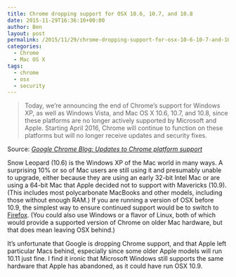 ```yaml
---
title: Chrome dropping support for OSX 10.6, 10.7, and 10.8
date: 2015-11-29T16:36:10+00:00
author: Ben
layout: post
permalink: /2015/11/29/chrome-dropping-support-for-osx-10-6-10-7-and-10-8/
categories:
  - Chrome
  - Mac OS X
tags:
  - chrome
  - osx
  - security
---
```

> Today, we’re announcing the end of Chrome’s support for Windows XP, as well as Windows Vista, and Mac OS X 10.6, 10.7, and 10.8, since these platforms are no longer actively supported by Microsoft and Apple. Starting April 2016, Chrome will continue to function on these platforms but will no longer receive updates and security fixes.

Source: _[Google Chrome Blog: Updates to Chrome platform support](http://chrome.blogspot.com/2015/11/updates-to-chrome-platform-support.html)_

Snow Leopard (10.6) is the Windows XP of the Mac world in many ways. A surprising 10% or so of Mac users are still using it and presumably unable to upgrade, either because they are using an early 32-bit Intel Mac or are using a 64-bit Mac that Apple decided not to support with Mavericks (10.9). (This includes most polycarbonate MacBooks and other models, including those without enough RAM.) If you are running a version of OSX before 10.9, the simplest way to ensure continued support would be to switch to [Firefox](http://getfirefox.com). (You could also use Windows or a flavor of Linux, both of which would provide a supported version of Chrome on older Mac hardware, but that does mean leaving OSX behind.)

It&#8217;s unfortunate that Google is dropping Chrome support, and that Apple left particular Macs behind, especially since some older Apple models will run 10.11 just fine. I find it ironic that Microsoft Windows still supports the same hardware that Apple has abandoned, as it could have run OSX 10.9.
